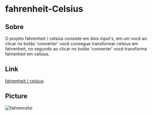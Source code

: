 # fahrenheit-Celsius

<h2>Sobre</h2>

<p>O projeto fahrenheit / celsius consiste em dois input's, em um você ao clicar no botão 'converter' você consegue transformar celsius em fahrenheit, no segundo ao clicar no botão 'converter' você transforma fahrenheit em celsius.</p>

<h2>Link</h2>
<a href='https://inspiring-tesla-0b7ab6.netlify.app/'>fahrenheit / celsius</a>

<h2>Picture</h2>

![fahrencelsi](https://user-images.githubusercontent.com/79015823/137414404-e6e06648-1fd8-4254-9069-6db6918ff7d7.jpg)
